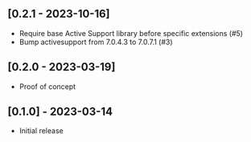 ## [0.2.1 - 2023-10-16]

- Require base Active Support library before specific extensions (#5)
- Bump activesupport from 7.0.4.3 to 7.0.7.1 (#3)

## [0.2.0 - 2023-03-19]

- Proof of concept

## [0.1.0] - 2023-03-14

- Initial release
